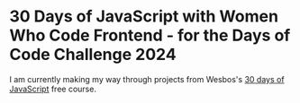 # 30 Days of JavaScript with Women Who Code Frontend - for the Days of Code Challenge 2024
I am currently making my way through projects from Wesbos's [30 days of JavaScript](https://javascript30.com/) free course.
